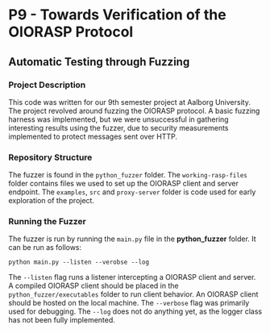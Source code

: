 # P9 - Towards Verification of the OIORASP Protocol
## Automatic Testing through Fuzzing

### Project Description

This code was written for our 9th semester project at Aalborg University.
The project revolved around fuzzing the OIORASP protocol.
A basic fuzzing harness was implemented, but we were unsuccessful in gathering interesting results using the fuzzer, due to security measurements implemented to protect messages sent over HTTP.

### Repository Structure

The fuzzer is found in the `python_fuzzer` folder.
The `working-rasp-files` folder contains files we used to set up the OIORASP client and server endpoint.
The `examples`, `src` and `proxy-server` folder is code used for early exploration of the project.

### Running the Fuzzer

The fuzzer is run by running the `main.py` file in the **python_fuzzer** folder.
It can be run as follows:

```
python main.py --listen --verobse --log
```

The `--listen` flag runs a listener intercepting a OIORASP client and server.
A compiled OIORASP client should be placed in the `python_fuzzer/executables` folder to run client behavior.
An OIORASP client should be hosted on the local machine.
The `--verbose` flag was primarily used for debugging. 
The `--log` does not do anything yet, as the logger class has not been fully implemented.
